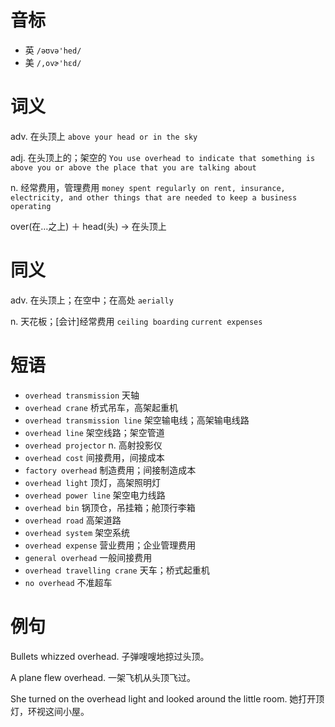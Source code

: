 # 音标

- 英 `/əʊvə'hed/`
- 美 `/,ovɚ'hɛd/`

# 词义

adv. 在头顶上
`above your head or in the sky`

adj. 在头顶上的；架空的
`You use overhead to indicate that something is above you or above the place that you are talking about`

n. 经常费用，管理费用
`money spent regularly on rent, insurance, electricity, and other things that are needed to keep a business operating`



over(在…之上) ＋ head(头) → 在头顶上

# 同义

adv. 在头顶上；在空中；在高处
`aerially`

n. 天花板；[会计]经常费用
`ceiling boarding` `current expenses`

# 短语

- `overhead transmission` 天轴
- `overhead crane` 桥式吊车，高架起重机
- `overhead transmission line` 架空输电线；高架输电线路
- `overhead line` 架空线路；架空管道
- `overhead projector` n. 高射投影仪
- `overhead cost` 间接费用，间接成本
- `factory overhead` 制造费用；间接制造成本
- `overhead light` 顶灯，高架照明灯
- `overhead power line` 架空电力线路
- `overhead bin` 锅顶仓，吊挂箱；舱顶行李箱
- `overhead road` 高架道路
- `overhead system` 架空系统
- `overhead expense` 营业费用；企业管理费用
- `general overhead` 一般间接费用
- `overhead travelling crane` 天车；桥式起重机
- `no overhead` 不准超车

# 例句

Bullets whizzed overhead.
子弹嗖嗖地掠过头顶。

A plane flew overhead.
一架飞机从头顶飞过。

She turned on the overhead light and looked around the little room.
她打开顶灯，环视这间小屋。


